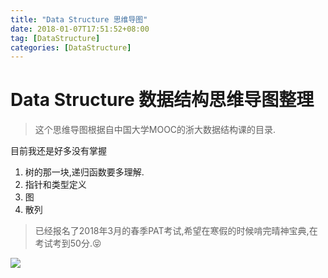 ```yaml
---
title: "Data Structure 思维导图"
date: 2018-01-07T17:51:52+08:00
tag: [DataStructure]
categories: [DataStructure]
---
```


# Data Structure 数据结构思维导图整理

> 这个思维导图根据自中国大学MOOC的浙大数据结构课的目录.

目前我还是好多没有掌握  
1. 树的那一块,递归函数要多理解.  
2. 指针和类型定义   
3. 图  
4. 散列  

>已经报名了2018年3月的春季PAT考试,希望在寒假的时候啃完晴神宝典,在考试考到50分.😝

![](http://oz2u8kxpt.bkt.clouddn.com/18-1-7/27425780.jpg)

